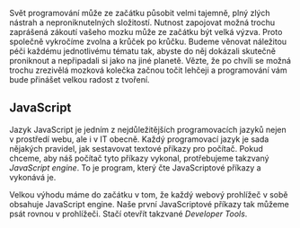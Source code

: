 Svět programování může ze začátku působit velmi tajemně, plný zlých nástrah a neproniknutelných složitostí. Nutnost zapojovat možná trochu zaprášená zákoutí vašeho mozku může ze začátku být velká výzva. Proto společně vykročíme zvolna a krůček po krůčku. Budeme věnovat náležitou péči každému jednotlivému tématu tak, abyste do něj dokázali skutečně proniknout a nepřipadali si jako na jiné planetě. Vězte, že po chvíli se možná trochu zrezivělá mozková kolečka začnou točit lehčeji a programování vám bude přinášet velkou radost z tvoření.

## JavaScript

Jazyk JavaScript je jedním z nejdůležitějších programovacích jazyků nejen v prostředí webu, ale i v IT obecně. Každý programovací jazyk je sada nějakých pravidel, jak sestavovat textové příkazy pro počítač. Pokud chceme, aby náš počítač tyto příkazy vykonal, protřebujeme takzvaný _JavaScript engine_. To je program, který čte JavaScriptové příkazy a vykonává je.

Velkou výhodu máme do začátku v tom, že každý webový prohlížeč v sobě obsahuje JavaScript engine. Naše první JavaScriptové příkazy tak můžeme psát rovnou v prohlížeči. Stačí otevřít takzvané _Developer Tools_.
